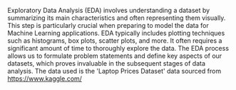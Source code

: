 Exploratory Data Analysis (EDA) involves understanding a dataset by summarizing its main characteristics and often representing them visually. This step is particularly crucial when preparing to model the data for Machine Learning applications. EDA typically includes plotting techniques such as histograms, box plots, scatter plots, and more. It often requires a significant amount of time to thoroughly explore the data. The EDA process allows us to formulate problem statements and define key aspects of our datasets, which proves invaluable in the subsequent stages of data analysis.
The data used is the 'Laptop Prices Dataset' data sourced from https://www.kaggle.com/
